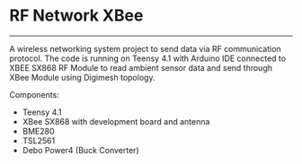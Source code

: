 # RF Network XBee
---
A wireless networking system project to send data via RF communication protocol. The code is running on Teensy 4.1 with Arduino IDE connected to XBEE SX868 RF Module to read ambient sensor data and send through XBee Module using Digimesh topology.

Components:
* Teensy 4.1
* XBee SX868 with development board and antenna
* BME280
* TSL2561
* Debo Power4 (Buck Converter)
